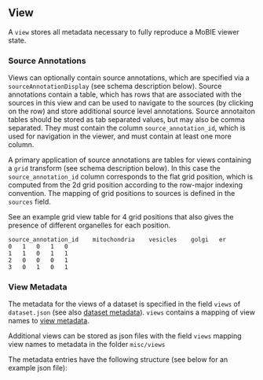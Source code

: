 ## <a name="view"></a>View

A `view` stores all metadata necessary to fully reproduce a MoBIE viewer state.

### <a name="view-source-annotations"></a>Source Annotations

Views can optionally contain source annotations, which are specified via a `sourceAnnotationDisplay` (see schema description below). Source annotations contain a table, which has rows that are associated with the sources in this view and can be used to navigate to the sources (by clicking on the row) and store additional source level annotations.
Source annotaiton tables should be stored as tab separated values, but may also be comma separated.
They must contain the column `source_annotation_id`, which is used for navigation in the viewer, and must contain at least one more column.

A primary application of source annotations are tables for views containing a `grid` transform (see schema description below).
In this case the `source_annotation_id` column corresponds to the flat grid position, which is computed from the 2d grid position according to the row-major indexing convention.
The mapping of grid positions to sources is defined in the `sources` field.

See an example grid view table for 4 grid positions that also gives the presence of different organelles for each position.
```tsv
source_annotation_id    mitochondria    vesicles    golgi   er
0   1   0   1   0
1   1   0   1   1
2   0   0   0   1
3   0   1   0   1
```

### <a name="view-metadata"></a>View Metadata

The metadata for the views of a dataset is specified in the field `views` of `dataset.json` (see also [dataset metadata](#dataset-metadata)).
`views` contains a mapping of view names to [view metadata](https://github.com/mobie/mobie.github.io/tree/master/schema/view.schema.json).

Additional views can be stored as json files with the field `views` mapping view names to metadata in the folder `misc/views`

The metadata entries have the following structure (see below for an example json file):
